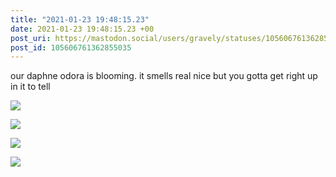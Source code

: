 ```yaml
---
title: "2021-01-23 19:48:15.23"
date: 2021-01-23 19:48:15.23 +00
post_uri: https://mastodon.social/users/gravely/statuses/105606761362855035
post_id: 105606761362855035
---
```

our daphne odora is blooming. it smells real nice but you gotta get right up in it to tell


![](/images/105606760890452662.jpg)

![](/images/105606761081261917.jpg)

![](/images/105606761199896506.jpg)

![](/images/105606761307951986.jpg)


